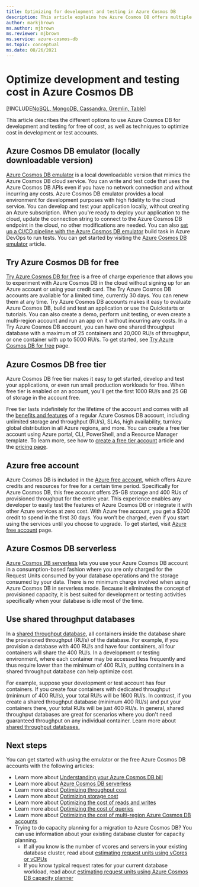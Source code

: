 ```yaml
---
title: Optimizing for development and testing in Azure Cosmos DB
description: This article explains how Azure Cosmos DB offers multiple options for development and testing of the service for free.
author: markjbrown
ms.author: mjbrown
ms.reviewer: mjbrown
ms.service: azure-cosmos-db
ms.topic: conceptual
ms.date: 08/26/2021
---
```


# Optimize development and testing cost in Azure Cosmos DB
[!INCLUDE[NoSQL, MongoDB, Cassandra, Gremlin, Table](includes/appliesto-nosql-mongodb-cassandra-gremlin-table.md)]

This article describes the different options to use Azure Cosmos DB for development and testing for free of cost, as well as techniques to optimize cost in development or test accounts.

## Azure Cosmos DB emulator (locally downloadable version)

[Azure Cosmos DB emulator](emulator.md) is a local downloadable version that mimics the Azure Cosmos DB cloud service. You can write and test code that uses the Azure Cosmos DB APIs even if you have no network connection and without incurring any costs. Azure Cosmos DB emulator provides a local environment for development purposes with high fidelity to the cloud service. You can develop and test your application locally, without creating an Azure subscription. When you're ready to deploy your application to the cloud, update the connection string to connect to the Azure Cosmos DB endpoint in the cloud, no other modifications are needed. You can also [set up a CI/CD pipeline with the Azure Cosmos DB emulator](tutorial-setup-ci-cd.md) build task in Azure DevOps to run tests. You can get started by visiting the [Azure Cosmos DB emulator](emulator.md) article.

## Try Azure Cosmos DB for free

[Try Azure Cosmos DB for free](https://azure.microsoft.com/try/cosmosdb/) is a free of charge experience that allows you to experiment with Azure Cosmos DB in the cloud without signing up for an Azure account or using your credit card. The Try Azure Cosmos DB accounts are available for a limited time, currently 30 days. You can renew them at any time. Try Azure Cosmos DB accounts makes it easy to evaluate Azure Cosmos DB, build and test an application or use the Quickstarts or tutorials. You can also create a demo, perform unit testing, or even create a multi-region account and run an app on it without incurring any costs. In a Try Azure Cosmos DB account, you can have one shared throughput database with a maximum of 25 containers and 20,000 RU/s of throughput, or one container with up to 5000 RU/s. To get started, see [Try Azure Cosmos DB for free](https://azure.microsoft.com/try/cosmosdb/) page.

## Azure Cosmos DB free tier

Azure Cosmos DB free tier makes it easy to get started, develop and test your applications, or even run small production workloads for free. When free tier is enabled on an account, you'll get the first 1000 RU/s and 25 GB of storage in the account free.

Free tier lasts indefinitely for the lifetime of the account and comes with all the [benefits and features](introduction.md#with-unmatched-reliability-and-flexibility) of a regular Azure Cosmos DB account, including unlimited storage and throughput (RU/s), SLAs, high availability, turnkey global distribution in all Azure regions, and more. You can create a free tier account using Azure portal, CLI, PowerShell, and a Resource Manager template. To learn more, see how to [create a free tier account](free-tier.md) article and the [pricing page](https://azure.microsoft.com/pricing/details/cosmos-db/).

## Azure free account

Azure Cosmos DB is included in the [Azure free account](https://azure.microsoft.com/free), which offers Azure credits and resources for free for a certain time period. Specifically for Azure Cosmos DB, this free account offers 25-GB storage and 400 RUs of provisioned throughput for the entire year. This experience enables any developer to easily test the features of Azure Cosmos DB or integrate it with other Azure services at zero cost. With Azure free account, you get a $200 credit to spend in the first 30 days. You won’t be charged, even if you start using the services until you choose to upgrade. To get started, visit [Azure free account](https://azure.microsoft.com/free) page.

## Azure Cosmos DB serverless

[Azure Cosmos DB serverless](serverless.md) lets you use your Azure Cosmos DB account in a consumption-based fashion where you are only charged for the Request Units consumed by your database operations and the storage consumed by your data. There is no minimum charge involved when using Azure Cosmos DB in serverless mode. Because it eliminates the concept of provisioned capacity, it is best suited for development or testing activities specifically when your database is idle most of the time.

## Use shared throughput databases

In a [shared throughput database](set-throughput.md#set-throughput-on-a-database), all containers inside the database share the provisioned throughput (RU/s) of the database. For example, if you provision a database with 400 RU/s and have four containers, all four containers will share the 400 RU/s. In a development or testing environment, where each container may be accessed less frequently and thus require lower than the minimum of 400 RU/s,  putting containers in a shared throughput database can help optimize cost.

For example, suppose your development or test account has four containers. If you create four containers with dedicated throughput (minimum of 400 RU/s), your total RU/s will be 1600 RU/s. In contrast, if you create a shared throughput database (minimum 400 RU/s) and put your containers there, your total RU/s will be just 400 RU/s. In general, shared throughput databases are great for scenarios where you don't need guaranteed throughput on any individual container.  Learn more about [shared throughput databases.](set-throughput.md#set-throughput-on-a-database)

## Next steps

You can get started with using the emulator or the free Azure Cosmos DB accounts with the following articles:

* Learn more about [Understanding your Azure Cosmos DB bill](understand-your-bill.md)
* Learn more about [Azure Cosmos DB serverless](serverless.md)
* Learn more about [Optimizing throughput cost](optimize-cost-throughput.md)
* Learn more about [Optimizing storage cost](optimize-cost-storage.md)
* Learn more about [Optimizing the cost of reads and writes](optimize-cost-reads-writes.md)
* Learn more about [Optimizing the cost of queries](./optimize-cost-reads-writes.md)
* Learn more about [Optimizing the cost of multi-region Azure Cosmos DB accounts](optimize-cost-regions.md)
* Trying to do capacity planning for a migration to Azure Cosmos DB? You can use information about your existing database cluster for capacity planning.
    * If all you know is the number of vcores and servers in your existing database cluster, read about [estimating request units using vCores or vCPUs](convert-vcore-to-request-unit.md) 
    * If you know typical request rates for your current database workload, read about [estimating request units using Azure Cosmos DB capacity planner](estimate-ru-with-capacity-planner.md)

